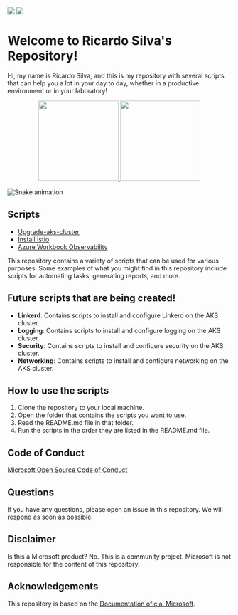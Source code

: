 
<div> 
  <a href="https://www.instagram.com/ricardoslima2009/" target="_blank"><img src="https://img.shields.io/badge/-Instagram-%23E4405F?style=for-the-badge&logo=instagram&logoColor=white" target="_blank"></a>
   <a href="https://www.linkedin.com/in/ricardo-da-silva-lima-pcd-83b42142" target="_blank"><img src="https://img.shields.io/badge/-LinkedIn-%230077B5?style=for-the-badge&logo=linkedin&logoColor=white" target="_blank"></a> 
</div>


# Welcome to Ricardo Silva's Repository!

Hi, my name is Ricardo Silva, and this is my repository with several scripts that can help you a lot in your day to day, whether in a productive environment or in your laboratory!

<div align="center">
  <a href="https://github.com/ricardo2009">
  <img height="180em" src="https://github-readme-stats.vercel.app/api?username=ricardo2009&show_icons=true&theme=tokyonight&include_all_commits=true&count_private=true"/>
  <img height="180em" src="https://github-readme-stats.vercel.app/api/top-langs/?username=ricardo2009&layout=compact&langs_count=7&theme=tokyonight"/>
  </a>
</div>

![Snake animation](https://github.com/ricardo2009/script_automation_for_aks/blob/output/github-contribution-grid-snake.svg)

## Scripts

- [Upgrade-aks-cluster](https://github.com/ricardo2009/script_automation_for_aks/tree/main/upgrade_cluster)
- [Install Istio](https://github.com/ricardo2009/script_automation_for_aks/tree/main/install_istio)
- [Azure Workbook Observability]()

This repository contains a variety of scripts that can be used for various purposes. Some examples of what you might find in this repository include scripts for automating tasks, generating reports, and more.

## Future scripts that are being created!

- **Linkerd**: Contains scripts to install and configure Linkerd on the AKS cluster..
- **Logging**: Contains scripts to install and configure logging on the AKS cluster.
- **Security**: Contains scripts to install and configure security on the AKS cluster.
- **Networking**: Contains scripts to install and configure networking on the AKS cluster.

## How to use the scripts

1. Clone the repository to your local machine.
2. Open the folder that contains the scripts you want to use.
3. Read the README.md file in that folder.
4. Run the scripts in the order they are listed in the README.md file.

## Code of Conduct

[Microsoft Open Source Code of Conduct](https://opensource.microsoft.com/codeofconduct/)

## Questions

If you have any questions, please open an issue in this repository. We will respond as soon as possible.

## Disclaimer

Is this a Microsoft product? No. This is a community project. Microsoft is not responsible for the content of this repository.

## Acknowledgements

This repository is based on the [Documentation oficial Microsoft](https://docs.microsoft.com/en-us/azure/aks/).
